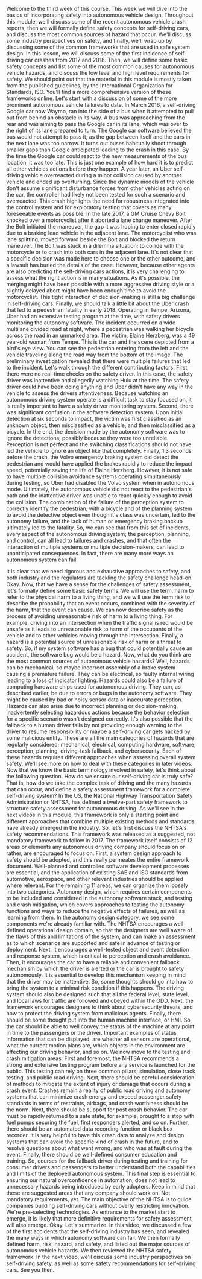 Welcome to the third week of this course. This week we will dive into the basics of incorporating safety into autonomous vehicle design. Throughout this module, we'll discuss some of the recent autonomous vehicle crash reports, then we will formally define safety concepts for self-driving cars, and discuss the most common sources of hazard that occur. We'll discuss some industry perspectives on safety, and finally, we'll wrap up by discussing some of the common frameworks that are used in safe system design. In this lesson, we will discuss some of the first incidence of self-driving car crashes from 2017 and 2018. Then, we will define some basic safety concepts and list some of the most common causes for autonomous vehicle hazards, and discuss the low level and high level requirements for safety. We should point out that the material in this module is mostly taken from the published guidelines, by the International Organization for Standards, ISO. You'll find a more comprehensive version of these frameworks online. Let's start with a discussion of some of the more prominent autonomous vehicle failures to date. In March 2016, a self-driving Google car now Waymo, ran into the side of a bus when it attempted to pull out from behind an obstacle in its way. A bus was approaching from the rear and was aiming to pass the Google car in its lane, which was over to the right of its lane prepared to turn. The Google car software believed the bus would not attempt to pass it, as the gap between itself and the cars in the next lane was too narrow. It turns out buses habitually shoot through smaller gaps than Google anticipated leading to the crash in this case. By the time the Google car could react to the new measurements of the bus location, it was too late. This is just one example of how hard it is to predict all other vehicles actions before they happen. A year later, an Uber self-driving vehicle overreacted during a minor collision caused by another vehicle and ended up overturning. Since the dynamic models of the vehicle don't assume significant disturbance forces from other vehicles acting on the car, the controller had likely not been tested for such a scenario and overreacted. This crash highlights the need for robustness integrated into the control system and for exploratory testing that covers as many foreseeable events as possible. In the late 2017, a GM Cruise Chevy Bolt knocked over a motorcyclist after it aborted a lane change maneuver. After the Bolt initiated the maneuver, the gap it was hoping to enter closed rapidly due to a braking lead vehicle in the adjacent lane. The motorcyclist who was lane splitting, moved forward beside the Bolt and blocked the return maneuver. The Bolt was stuck in a dilemma situation; to collide with the motorcycle or to crash into both cars in the adjacent lane. It's not clear that a specific decision was made here to choose one or the other outcome, and a lawsuit has buried the details of the case. However, because other agents are also predicting the self-driving cars actions, it is very challenging to assess what the right action is in many situations. As it's possible, the merging might have been possible with a more aggressive driving style or a slightly delayed abort might have been enough time to avoid the motorcyclist. This tight interaction of decision-making is still a big challenge in self-driving cars. Finally, we should talk a little bit about the Uber crash that led to a pedestrian fatality in early 2018. Operating in Tempe, Arizona, Uber had an extensive testing program at the time, with safety drivers monitoring the autonomy software. The incident occurred on a wide multilane divided road at night, where a pedestrian was walking her bicycle across the road in an unmarked area. The victim, Elaine Herzberg, was a 49 year-old woman from Tempe. This is the car and the scene depicted from a bird's eye view. You can see the pedestrian entering from the left and the vehicle traveling along the road way from the bottom of the image. The preliminary investigation revealed that there were multiple failures that led to the incident. Let's walk through the different contributing factors. First, there were no real-time checks on the safety driver. In this case, the safety driver was inattentive and allegedly watching Hulu at the time. The safety driver could have been doing anything and Uber didn't have any way in the vehicle to assess the drivers attentiveness. Because watching an autonomous driving system operate is a difficult task to stay focused on, it is really important to have a safety driver monitoring system. Second, there was significant confusion in the software detection system. Upon initial detection at six seconds to impact, the victim was first classified as an unknown object, then misclassified as a vehicle, and then misclassified as a bicycle. In the end, the decision made by the autonomy software was to ignore the detections, possibly because they were too unreliable. Perception is not perfect and the switching classifications should not have led the vehicle to ignore an object like that completely. Finally, 1.3 seconds before the crash, the Volvo emergency braking system did detect the pedestrian and would have applied the brakes rapidly to reduce the impact speed, potentially saving the life of Elaine Herzberg. However, it is not safe to have multiple collision avoidance systems operating simultaneously during testing, so Uber had disabled the Volvo system when in autonomous mode. Ultimately, the autonomous vehicle did not react to the pedestrian's path and the inattentive driver was unable to react quickly enough to avoid the collision. The combination of the failure of the perception system to correctly identify the pedestrian, with a bicycle and of the planning system to avoid the detective object even though it's class was uncertain, led to the autonomy failure, and the lack of human or emergency braking backup ultimately led to the fatality. So, we can see that from this set of incidents, every aspect of the autonomous driving system; the perception, planning, and control, can all lead to failures and crashes, and that often the interaction of multiple systems or multiple decision-makers, can lead to unanticipated consequences. In fact, there are many more ways an autonomous system can fail. 


It is clear that we need rigorous and exhaustive approaches to safety, and both industry and the regulators are tackling the safety challenge head-on. Okay. Now, that we have a sense for the challenges of safety assessment, let's formally define some basic safety terms. We will use the term, harm to refer to the physical harm to a living thing, and we will use the term risk to describe the probability that an event occurs, combined with the severity of the harm, that the event can cause. We can now describe safety as the process of avoiding unreasonable risk of harm to a living thing. For example, driving into an intersection when the traffic signal is red would be unsafe as it leads to unreasonable risk to harm of the occupants of the vehicle and to other vehicles moving through the intersection. Finally, a hazard is a potential source of unreasonable risk of harm or a threat to safety. So, if my system software has a bug that could potentially cause an accident, the software bug would be a hazard. Now, what do you think are the most common sources of autonomous vehicle hazards? Well, hazards can be mechanical, so maybe incorrect assembly of a brake system causing a premature failure. They can be electrical, so faulty internal wiring leading to a loss of indicator lighting. Hazards could also be a failure of computing hardware chips used for autonomous driving. They can, as described earlier, be due to errors or bugs in the autonomy software. They might be caused by bad or noisy sensor data or inaccurate perception. Hazards can also arise due to incorrect planning or decision-making, inadvertently selecting hazardous actions because the behavior selection for a specific scenario wasn't designed correctly. It's also possible that the fallback to a human driver fails by not providing enough warning to the driver to resume responsibility or maybe a self-driving car gets hacked by some malicious entity. These are all the main categories of hazards that are regularly considered; mechanical, electrical, computing hardware, software, perception, planning, driving-task fallback, and cybersecurity. Each of these hazards requires different approaches when assessing overall system safety. We'll see more on how to deal with these categories in later videos. Now that we know the basic terminology involved in safety, let's think about the following question. How do we ensure our self-driving car is truly safe? That is, how do we take the complex task of driving and the many hazards that can occur, and define a safety assessment framework for a complete self-driving system? In the US, the National Highway Transportation Safety Administration or NHTSA, has defined a twelve-part safety framework to structure safety assessment for autonomous driving. As we'll see in the next videos in this module, this framework is only a starting point and different approaches that combine multiple existing methods and standards have already emerged in the industry. So, let's first discuss the NHTSA's safety recommendations. This framework was released as a suggested, not mandatory framework to follow in 2017. The framework itself consists of 12 areas or elements any autonomous driving company should focus on or rather, are encouraged to focus on. First, a system design approach to safety should be adopted, and this really permeates the entire framework document. Well-planned and controlled software development processes are essential, and the application of existing SAE and ISO standards from automotive, aerospace, and other relevant industries should be applied where relevant. For the remaining 11 areas, we can organize them loosely into two categories. Autonomy design, which requires certain components to be included and considered in the autonomy software stack, and testing and crash mitigation, which covers approaches to testing the autonomy functions and ways to reduce the negative effects of failures, as well as learning from them. In the autonomy design category, we see some components we're already familiar with. The NHTSA encourages a well-defined operational design domain, so that the designers are well aware of the flaws of this and limitations of the system, and can make an assessment as to which scenarios are supported and safe in advance of testing or deployment. Next, it encourages a well-tested object and event detection and response system, which is critical to perception and crash avoidance. Then, it encourages the car to have a reliable and convenient fallback mechanism by which the driver is alerted or the car is brought to safety autonomously. It is essential to develop this mechanism keeping in mind that the driver may be inattentive. So, some thoughts should go into how to bring the system to a minimal risk condition if this happens. The driving system should also be designed such that all the federal level, state level, and local laws for traffic are followed and obeyed within the ODD. Next, the framework encourages designers to think about cybersecurity threats, and how to protect the driving system from malicious agents. Finally, there should be some thought put into the human machine interface, or HMI. So, the car should be able to well convey the status of the machine at any point in time to the passengers or the driver. Important examples of status information that can be displayed, are whether all sensors are operational, what the current motion plans are, which objects in the environment are affecting our driving behavior, and so on. We now move to the testing and crash mitigation areas. First and foremost, the NHTSA recommends a strong and extensive testing program before any service is launched for the public. This testing can rely on three common pillars; simulation, close track testing, and public road driving. Next, there should be careful consideration of methods to mitigate the extent of injury or damage that occurs during a crash event. Crashes remain a reality of public road driving and autonomy systems that can minimize crash energy and exceed passenger safety standards in terms of restraints, airbags, and crash worthiness should be the norm. Next, there should be support for post crash behavior. The car must be rapidly returned to a safe state, for example, brought to a stop with fuel pumps securing the fuel, first responders alerted, and so on. Further, there should be an automated data recording function or black box recorder. It is very helpful to have this crash data to analyze and design systems that can avoid the specific kind of crash in the future, and to resolve questions about what went wrong, and who was at fault during the event. Finally, there should be well-defined consumer education and training. So, courses for the fallback driver during testing and training for consumer drivers and passengers to better understand both the capabilities and limits of the deployed autonomous system. This final step is essential to ensuring our natural overconfidence in automation, does not lead to unnecessary hazards being introduced by early adopters. Keep in mind that these are suggested areas that any company should work on. Not mandatory requirements, yet. The main objective of the NHTSA is to guide companies building self-driving cars without overly restricting innovation. We're pre-selecting technologies. As entrance to the market start to emerge, it is likely that more definitive requirements for safety assessment will also emerge. Okay. Let's summarize. In this video, we discussed a few of the first accidents that the self-driving industry has seen, and revealed the many ways in which autonomy software can fail. We then formally defined harm, risk, hazard, and safety, and listed out the major sources of autonomous vehicle hazards. We then reviewed the NHTSA safety framework. In the next video, we'll discuss some industry perspectives on self-driving safety, as well as some safety recommendations for self-driving cars. See you then.